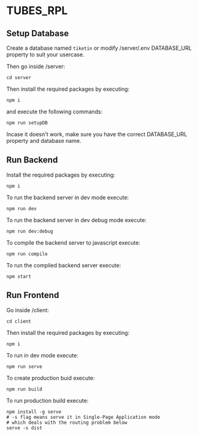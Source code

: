 # TUBES_RPL

## Setup Database

Create a database named `tiketin` or modify /server/.env DATABASE_URL property to suit your usercase.  

Then go inside /server:  

```shell
cd server
```

Then install the required packages by executing:  

```shell
npm i
```

and execute the following commands:  

```shell
npm run setupDB
```

Incase it doesn't work, make sure you have the correct DATABASE_URL property and database name.  

## Run Backend

Install the required packages by executing:  

```shell
npm i
```

To run the backend server in dev mode execute:  

```shell
npm run dev
```

To run the backend server in dev debug mode execute:  

```shell
npm run dev:debug
```

To compile the backend server to javascript execute:  

```shell
npm run compile
```

To run the compiled backend server execute:  

```shell
npm start
```

## Run Frontend

Go inside /client:  

```shell
cd client
```

Then install the required packages by executing:  

```shell
npm i
```

To run in dev mode execute:  

```shell
npm run serve
```

To create production buid execute:  

```shell
npm run build
```

To run production build execute:  

```shell
npm install -g serve
# -s flag means serve it in Single-Page Application mode
# which deals with the routing problem below
serve -s dist
```
